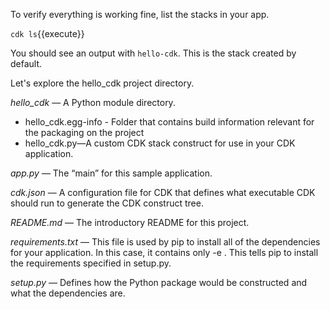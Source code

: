 
To verify everything is working fine, list the stacks in your app.

`cdk ls`{{execute}}

You should see an output with ```hello-cdk```. This is the stack created by default.

Let's explore the hello_cdk project directory.

*hello_cdk* — A Python module directory.

  - hello_cdk.egg-info - Folder that contains build information relevant for the packaging on the project
  - hello_cdk.py—A custom CDK stack construct for use in your CDK application.

*app.py* — The “main” for this sample application.

*cdk.json* — A configuration file for CDK that defines what executable CDK should run to generate the CDK construct tree.

*README.md* — The introductory README for this project.

*requirements.txt* — This file is used by pip to install all of the dependencies for your application. 
In this case, it contains only -e . This tells pip to install the requirements specified in setup.py. 

*setup.py* — Defines how the Python package would be constructed and what the dependencies are.